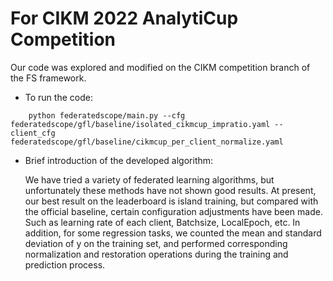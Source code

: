 # For CIKM 2022 AnalytiCup Competition
Our code was explored and modified on the CIKM competition branch of the FS framework.
- To run the code:
```
    python federatedscope/main.py --cfg federatedscope/gfl/baseline/isolated_cikmcup_impratio.yaml --client_cfg federatedscope/gfl/baseline/cikmcup_per_client_normalize.yaml
```
- Brief introduction of the developed algorithm:

    We have tried a variety of federated learning algorithms, but unfortunately these methods have not shown good results. At present, our best result on the leaderboard is island training, but compared with the official baseline, certain configuration adjustments have been made. Such as learning rate of each client, Batchsize, LocalEpoch, etc. In addition, for some regression tasks, we counted the mean and standard deviation of y on the training set, and performed corresponding normalization and restoration operations during the training and prediction process.

